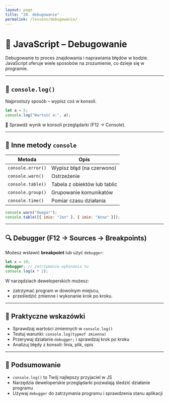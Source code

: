 ```yaml
---
layout: page
title: "20. debugowanie"
permalink: /lessons/debugowanie/
---
```


# 🐞 JavaScript – Debugowanie

Debugowanie to proces znajdowania i naprawiania błędów w kodzie. JavaScript oferuje wiele sposobów na zrozumienie, co dzieje się w programie.

---

## 🔹 `console.log()`

Najprostszy sposób – wypisz coś w konsoli.

```js
let a = 5;
console.log("Wartość a:", a);
```

📌 Sprawdź wynik w konsoli przeglądarki (F12 → Console).

---

## 🔹 Inne metody `console`

| Metoda              | Opis                                |
|---------------------|-------------------------------------|
| `console.error()`   | Wypisz błąd (na czerwono)           |
| `console.warn()`    | Ostrzeżenie                         |
| `console.table()`   | Tabela z obiektów lub tablic        |
| `console.group()`   | Grupowanie komunikatów              |
| `console.time()`    | Pomiar czasu działania              |

```js
console.warn("Uwaga!");
console.table([{ imie: "Jan" }, { imie: "Anna" }]);
```

---

## 🔍 Debugger (F12 → Sources → Breakpoints)

Możesz wstawić **breakpoint** lub użyć `debugger`:

```js
let x = 10;
debugger; // zatrzymanie wykonania tu
console.log(x * 2);
```

W narzędziach deweloperskich możesz:
- zatrzymać program w dowolnym miejscu,
- prześledzić zmienne i wykonanie krok po kroku.

---

## 🧰 Praktyczne wskazówki

- Sprawdzaj wartości zmiennych w `console.log()`
- Testuj warunki: `console.log(typeof zmienna)`
- Przerywaj działanie `debugger;` i sprawdzaj krok po kroku
- Analizuj błędy z konsoli: linia, plik, opis

---

## 🧠 Podsumowanie

- `console.log()` to Twój najlepszy przyjaciel w JS
- Narzędzia deweloperskie przeglądarki pozwalają śledzić działanie programu
- Używaj `debugger` do zatrzymania programu i sprawdzenia stanu aplikacji

